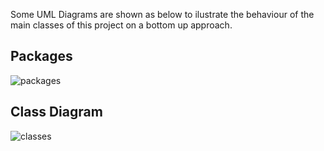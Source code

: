 Some UML Diagrams are shown as below to ilustrate the behaviour of the main classes of this project on a bottom up approach.

## Packages


![packages](https://user-images.githubusercontent.com/61665330/185767473-86f5c381-f044-4931-bbb9-d2dc5f550024.svg)

## Class Diagram
![classes](https://user-images.githubusercontent.com/61665330/185767452-af8f6fe5-cea9-4f02-9b09-c5e3b59f2a53.svg)
